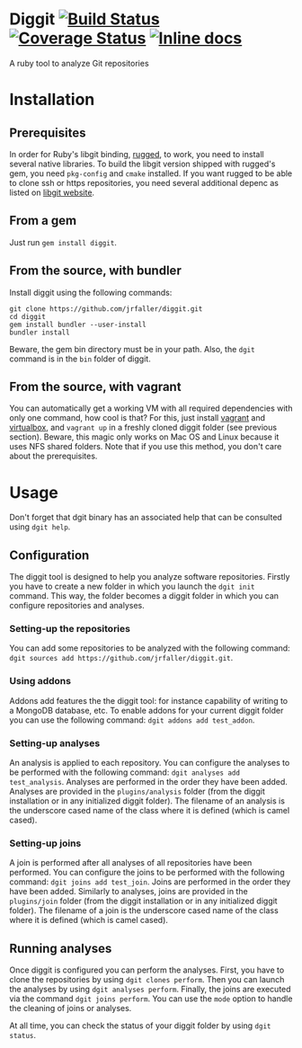 # Diggit [![Build Status](https://travis-ci.org/jrfaller/diggit.svg?branch=develop)](https://travis-ci.org/jrfaller/diggit) [![Coverage Status](https://coveralls.io/repos/jrfaller/diggit/badge.svg?branch=develop)](https://coveralls.io/r/jrfaller/diggit?branch=develop) [![Inline docs](http://inch-ci.org/github/jrfaller/diggit.svg?branch=develop)](http://inch-ci.org/github/jrfaller/diggit)

A ruby tool to analyze Git repositories

# Installation

## Prerequisites

In order for Ruby's libgit binding, [rugged](Pre-requisites), to work, you need to install several native libraries. To build the libgit version shipped with rugged's gem, you need `pkg-config` and `cmake` installed. If you want rugged to be able to clone ssh or https repositories, you need several additional depenc as listed on [libgit website](https://github.com/libgit2/libgit2#optional-dependencies).

## From a gem

Just run `gem install diggit`.

## From the source, with bundler

Install diggit using the following commands:
```
git clone https://github.com/jrfaller/diggit.git
cd diggit
gem install bundler --user-install
bundler install
```
Beware, the gem bin directory must be in your path. Also, the `dgit` command is in the `bin` folder of diggit.

## From the source, with vagrant

You can automatically get a working VM with all required dependencies with only one command, how cool is that? For this, just install [vagrant](https://www.vagrantup.com/) and [virtualbox](https://www.virtualbox.org/), and `vagrant up` in a freshly cloned diggit folder (see previous section). Beware, this magic only works on Mac OS and Linux because it uses NFS shared folders. Note that if you use this method, you don't care about the prerequisites.

# Usage

Don't forget that dgit binary has an associated help that can be consulted using `dgit help`.

## Configuration

The diggit tool is designed to help you analyze software repositories. Firstly you have to create a new folder in which you launch the `dgit init` command. This way, the folder becomes a diggit folder in which you can configure repositories and analyses.

### Setting-up the repositories

You can add some repositories to be analyzed with the following command: `dgit sources add https://github.com/jrfaller/diggit.git`.

### Using addons

Addons add features the the diggit tool: for instance capability of writing to a MongoDB database, etc. To enable addons for your current diggit folder you can use the following command: `dgit addons add test_addon`.

### Setting-up analyses

An analysis is applied to each repository. You can configure the analyses to be performed with the following command: `dgit analyses add test_analysis`. Analyses are performed in the order they have been added. Analyses are provided in the `plugins/analysis` folder (from the diggit installation or in any initialized diggit folder). The filename of an analysis is the underscore cased name of the class where it is defined (which is camel cased).

### Setting-up joins

A join is performed after all analyses of all repositories have been performed. You can configure the joins to be performed with the following command: `dgit joins add test_join`. Joins are performed in the order they have been added. Similarly to analyses, joins are provided in the `plugins/join` folder (from the diggit installation or in any initialized diggit folder). The filename of a join is the underscore cased name of the class where it is defined (which is camel cased). 

## Running analyses

Once diggit is configured you can perform the analyses. First, you have to clone the repositories by using `dgit clones perform`. Then you can launch the analyses by using `dgit analyses perform`. Finally, the joins are executed via the command `dgit joins perform`. You can use the `mode` option to handle the cleaning of joins or analyses.

At all time, you can check the status of your diggit folder by using `dgit status`.
